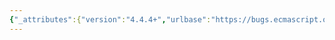 ```yaml
---
{"_attributes":{"version":"4.4.4+","urlbase":"https://bugs.ecmascript.org/","maintainer":"dherman@mozilla.com"},"bug":{"bug_id":59,"creation_ts":"2011-03-07 23:44:00 -0800","short_desc":"S7.8.4_A4.3_T1 & S7.8.4_A4.3_T2 are incorrect with respect to appendix B.1.2","delta_ts":"2011-09-25 10:44:19 -0700","product":"Test262","component":"ECMA-262 Tests","version":"unspecified","rep_platform":"All","op_sys":"All","bug_status":"RESOLVED","resolution":"FIXED","bug_file_loc":"http://hg.ecmascript.org/tests/test262/rev/7978df65e6b6","priority":"Normal","bug_severity":"normal","everconfirmed":true,"reporter":"barraclough","assigned_to":{"uid":"erights","name":"Mark S. Miller"},"cc":["dfugate","erights"],"long_desc":[{"commentid":133,"comment_count":0,"who":"barraclough","bug_when":"2011-03-07 23:44:06 -0800","thetext":"Section B.1.2 of ES5 states:\n\n\"The syntax and semantics of 7.8.4 can be extended as follows except that this extension is not allowed for strict mode code:\"\n\nAs such, the escapes checked in these test cases can validly be matched by an implementation against the OctalEscapeSequence rule in section B.1.2 of the spec.\n\nBut, per the section of the spec quoted above, octal escapes are prohibited in strict mode.  I'd suggest these tests could be fixed by adding a \"use strict\"; into the test string being eval'ed in the test."},{"commentid":171,"comment_count":1,"who":{"uid":"dfugate","name":"Dave Fugate"},"bug_when":"2011-03-23 15:12:56 -0700","thetext":"Yes, you're absolutely correct.  Disabling as per https://bugs.ecmascript.org/show_bug.cgi?id=80 until Google gets a chance to update these test cases."},{"commentid":473,"comment_count":2,"who":{"uid":"erights","name":"Mark S. Miller"},"bug_when":"2011-09-25 10:44:19 -0700","thetext":"Fixed at http://hg.ecmascript.org/tests/test262/rev/7978df65e6b6"}]}}
---
```

